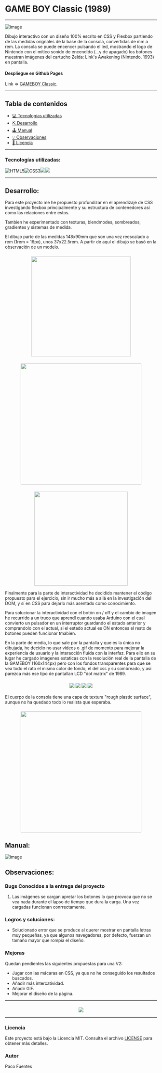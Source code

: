 # GAME BOY Classic (1989)

---

![image](./img/index.png)

Dibujo interactivo con un diseño 100% escrito en CSS y Flexbox partiendo de las medidas orignales de la base de la consola, convertidas de mm a rem. La consola se puede encencer pulsando el led, mostrando el logo de Nintendo con el mítico sonido de encendido (...y de apagado) los botones muestran imágenes del cartucho Zelda: Link's Awakening (Nintendo, 1993) en pantalla.


#### Despliegue en Github Pages

Link => [GAMEBOY Classic](https://paco-fuentes.github.io/btc-geekshubs-21092023-proyecto-2/).

---

## Tabla de contenidos
* [💻 Tecnologías utilizadas](#tecnologías-utilizadas)
* [:pick: Desarrollo](#desarrollo)
* [🕹️ Manual](#manual)
* [💡 Observaciones](#observaciones)
* [📃 Licencia](#licencia)

---

### Tecnologías utilizadas:

<img src="https://camo.githubusercontent.com/49fbb99f92674cc6825349b154b65aaf4064aec465d61e8e1f9fb99da3d922a1/68747470733a2f2f696d672e736869656c64732e696f2f62616467652f68746d6c352d2532334533344632362e7376673f7374796c653d666f722d7468652d6261646765266c6f676f3d68746d6c35266c6f676f436f6c6f723d7768697465" alt="HTML5" data-canonical-src="https://img.shields.io/badge/html5-%23E34F26.svg?style=for-the-badge&amp;logo=html5&amp;logoColor=white" style="max-width: 100%;"><img src="https://camo.githubusercontent.com/e6b67b27998fca3bccf4c0ee479fc8f9de09d91f389cccfbe6cb1e29c10cfbd7/68747470733a2f2f696d672e736869656c64732e696f2f62616467652f637373332d2532333135373242362e7376673f7374796c653d666f722d7468652d6261646765266c6f676f3d63737333266c6f676f436f6c6f723d7768697465" alt="CSS3" data-canonical-src="https://img.shields.io/badge/css3-%231572B6.svg?style=for-the-badge&amp;logo=css3&amp;logoColor=white" style="max-width: 100%;"><img src="https://camo.githubusercontent.com/ecd0d6fc3da2be7f3a92b0a5bb2d8a5ed5a97fba21dc59ae638caa548d79d88d/68747470733a2f2f696d672e736869656c64732e696f2f62616467652f6a61766173636970742d4546443831443f7374796c653d666f722d7468652d6261646765266c6f676f3d6a617661736372697074266c6f676f436f6c6f723d626c61636b" data-canonical-src="https://img.shields.io/badge/javascipt-EFD81D?style=for-the-badge&amp;logo=javascript&amp;logoColor=black" style="max-width: 100%;"><img src="https://user-images.githubusercontent.com/121863208/227808620-cd6e5d5c-dd63-4a9d-b19d-0983807cae95.svg" style="max-width: 100%;">

---

## Desarrollo:

Para este proyecto me he propuesto profundizar en el aprendizaje de CSS investigando flexbox principalmente y su estructura de contenedores así como las relaciones entre estos.

Tambien he experimentado con texturas, blendmodes, sombreados, gradientes y sistemas de medida.

El dibujo parte de las medidas 148x90mm que son una vez reescalado a rem (1rem = 16px), unos 37x22.5rem. A partir de aquí el dibujo se basó en la observación de un modelo.  

<h3 align="center"><img src="./img/gb-foot-print-1.png"  width="330" /></h3>
<h3 align="center"><img src="./img/gb-css-line.png" width="400" /></h3>
<h3 align="center"><img src="./img/gameboy-foto.png" width="310" /></h3>



Finalmente para la parte de interactividad he decidido mantener el código propuesto para el ejercicio, sin ir mucho más a allá en la investigación del DOM, y sí en CSS para dejarlo más asentado como conocimiento. 

Para solucionar la interactividad con el botón on / off y el cambio de imagen he recurrido a un truco que aprendí cuando usaba Arduino con el cual convierto un pulsador en un interruptor guardando el estado anterior y comprandolo con el actual, si el estado actual es ON entonces el resto de botones pueden funcionar tmabien.

En la parte de media, lo que sale por la pantalla y que es la única no dibujada, he decidio no usar vídeos o .gif de momento para mejorar la experiencia de usuario y la interacción fluida con la interfaz. Para ello en su lugar he cargado imagenes estaticas con la resolución real de la pantalla de la GAMEBOY (160x144px) pero con los fondos transparentes para que se vea todo el rato el mismo color de fondo, el del css y su sombreado, y así parezca más ese tipo de pantallan LCD "dot matrix" de 1989.

<h3 align="center">
<img src="./img/a-1-trans.png"> <img src="./img/a-1.png"> <img src="./img/start-1-trans.png"> <img src="./img/start-1.png"></h3>

El cuerpo de la consola tiene una capa de textura "rough plastic surface", aunque no ha quedado todo lo realista que esperaba.

<h3 align="center"><img src="./img/texture-1.png" width="400" /></h3>
    

## Manual:

![image](./img/manual.png)

## Observaciones:


### Bugs Conocidos a la entrega del proyecto

1. Las imágenes se cargan apretar los botones lo que provoca que no se vea nada durante el lapso de tiempo que dura la carga. Una vez cargadas funcionan conrrectamente.

### Logros y soluciones:

- Solucionado error que se produce al querer mostrar en pantalla letras muy pequeñas, ya que algunos navegadores, por defecto, fuerzan un tamaño mayor que rompia el diseño.

### Mejoras 

Quedan pendientes las siguientes propuestas para una V2:

- Jugar con las mácaras en CSS, ya que no he conseguido los resultados buscados.
- Añadir más intercatividad.
- Añadir GIF.
- Mejorar el diseño de la página.

---

<h3 align="center"><img src="./img/gb-css-end.png" width="" /></h3>

---

### Licencia

Este proyecto está bajo la Licencia MIT. Consulta el archivo [LICENSE](./LICENSE) para obtener más detalles.

### Autor
Paco Fuentes